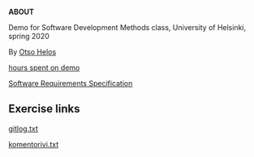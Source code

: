 **ABOUT**

Demo for Software Development Methods class, University of Helsinki, spring 2020

By [Otso Helos](https://github.com/otsohelos)


[hours spent on demo](https://github.com/otsohelos/ot_harjoitustyo/blob/master/MapGenerator/documentation/WorkHoursLog.md)

[Software Requirements Specification](https://github.com/otsohelos/ot_harjoitustyo/blob/master/MapGenerator/documentation/Software%20Requirements%20Specification.md)


## Exercise links

[gitlog.txt](https://github.com/otsohelos/ot_harjoitustyo/blob/master/laskarit/viikko1/gitlog.txt)

[komentorivi.txt](https://github.com/otsohelos/ot_harjoitustyo/blob/master/laskarit/viikko1/)